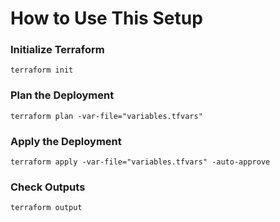 # How to Use This Setup

### Initialize Terraform

```
terraform init
```


### Plan the Deployment

```
terraform plan -var-file="variables.tfvars"
```


### Apply the Deployment

```
terraform apply -var-file="variables.tfvars" -auto-approve
```


### Check Outputs

```
terraform output
```
